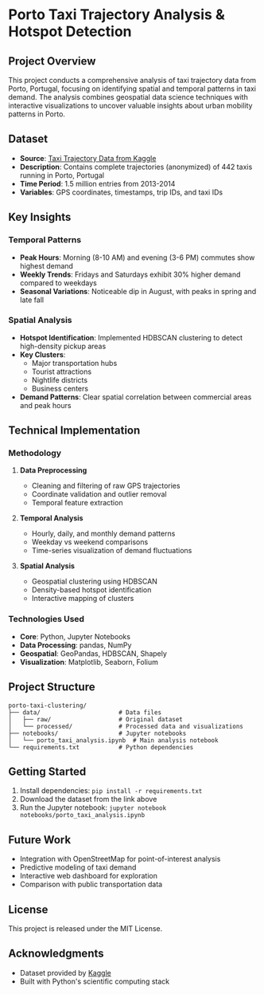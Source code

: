 # Porto Taxi Trajectory Analysis & Hotspot Detection

## Project Overview
This project conducts a comprehensive analysis of taxi trajectory data from Porto, Portugal, focusing on identifying spatial and temporal patterns in taxi demand. The analysis combines geospatial data science techniques with interactive visualizations to uncover valuable insights about urban mobility patterns in Porto.

## Dataset
- **Source**: [Taxi Trajectory Data from Kaggle](https://www.kaggle.com/datasets/crailtap/taxi-trajectory)
- **Description**: Contains complete trajectories (anonymized) of 442 taxis running in Porto, Portugal
- **Time Period**: 1.5 million entries from 2013-2014
- **Variables**: GPS coordinates, timestamps, trip IDs, and taxi IDs

## Key Insights

### Temporal Patterns
- **Peak Hours**: Morning (8-10 AM) and evening (3-6 PM) commutes show highest demand
- **Weekly Trends**: Fridays and Saturdays exhibit 30% higher demand compared to weekdays
- **Seasonal Variations**: Noticeable dip in August, with peaks in spring and late fall

### Spatial Analysis
- **Hotspot Identification**: Implemented HDBSCAN clustering to detect high-density pickup areas
- **Key Clusters**: 
  - Major transportation hubs
  - Tourist attractions
  - Nightlife districts
  - Business centers
- **Demand Patterns**: Clear spatial correlation between commercial areas and peak hours

## Technical Implementation

### Methodology
1. **Data Preprocessing**
   - Cleaning and filtering of raw GPS trajectories
   - Coordinate validation and outlier removal
   - Temporal feature extraction

2. **Temporal Analysis**
   - Hourly, daily, and monthly demand patterns
   - Weekday vs weekend comparisons
   - Time-series visualization of demand fluctuations

3. **Spatial Analysis**
   - Geospatial clustering using HDBSCAN
   - Density-based hotspot identification
   - Interactive mapping of clusters

### Technologies Used
- **Core**: Python, Jupyter Notebooks
- **Data Processing**: pandas, NumPy
- **Geospatial**: GeoPandas, HDBSCAN, Shapely
- **Visualization**: Matplotlib, Seaborn, Folium

## Project Structure
```
porto-taxi-clustering/
├── data/                      # Data files
│   ├── raw/                   # Original dataset
│   └── processed/             # Processed data and visualizations
├── notebooks/                 # Jupyter notebooks
│   └── porto_taxi_analysis.ipynb  # Main analysis notebook
└── requirements.txt           # Python dependencies
```

## Getting Started
1. Install dependencies: `pip install -r requirements.txt`
2. Download the dataset from the link above
3. Run the Jupyter notebook: `jupyter notebook notebooks/porto_taxi_analysis.ipynb`

## Future Work
- Integration with OpenStreetMap for point-of-interest analysis
- Predictive modeling of taxi demand
- Interactive web dashboard for exploration
- Comparison with public transportation data

## License
This project is released under the MIT License.

## Acknowledgments
- Dataset provided by [Kaggle](https://www.kaggle.com/datasets/crailtap/taxi-trajectory)
- Built with Python's scientific computing stack

